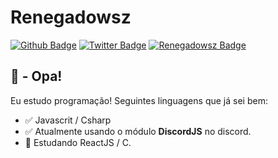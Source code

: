 # Renegadowsz

[![Github Badge](https://img.shields.io/badge/-Github-000?style=flat-square&logo=Github&logoColor=white&link=https://github.com/0xwatchdog)](https://github.com/renegadowszz)
[![Twitter Badge](https://img.shields.io/badge/-Twitter-1ca0f1?style=flat-square&labelColor=1ca0f1&logo=twitter&logoColor=white&link=https://twitter.com/renegadowsz7)](https://twitter.com/renegadowsz7)
[![Renegadowsz Badge](https://img.shields.io/twitter/url?color=grey&label=Renegadowsz&logo=renegado.tk&logoColor=green&style=flat-square&url=https%3A%2F%2Fnull09.tk)](renegadodev.tk)

## 👋 - Opa!

Eu estudo programação! Seguintes linguagens que já sei bem:

- :white_check_mark: Javascrit / Csharp
- :white_check_mark: Atualmente usando o módulo **DiscordJS** no discord.
- :green_book: Estudando ReactJS / C.



